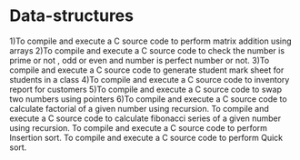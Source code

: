 # Data-structures
1)To compile and execute a C source code to perform matrix addition using arrays
2)To compile and execute a C source code to check the number is prime or not , odd or even and number is perfect number or not.
3)To compile and execute a C source code to  generate student mark sheet for students in a class
4)To compile and execute a C source code to  inventory report for customers 
5)To compile and execute a C source code to  swap two numbers using pointers
6)To compile and execute a C source code to calculate factorial of a given number using recursion. 
To compile and execute a C source code to calculate fibonacci series of a given number using recursion. 
To compile and execute a C  source code to perform Insertion sort. 
To compile and execute a C  source code to perform Quick sort. 
